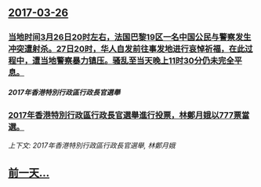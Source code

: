 ## [2017-03-26](/news/2017/03/26/index.md)

##### 
### [ 当地时间3月26日20时左右，法国巴黎19区一名中国公民与警察发生冲突遭射杀。27日20时，华人自发前往事发地进行哀悼祈福，在此过程中，遭当地警察暴力镇压。骚乱至当天晚上11时30分仍未完全平息。](/news/2017/03/26/当地时间3月26日20时左右-法国巴黎19区一名中国公民与警察发生冲突遭射杀-27日20时-华人自发前往事发地进行哀悼.md)
##### 2017年香港特別行政區行政長官選舉
### [2017年香港特別行政區行政長官選舉進行投票，林鄭月娥以777票當選。 ](/news/2017/03/26/2017年香港特別行政區行政長官選舉進行投票-林鄭月娥以777票當選.md)
_上下文: 2017年香港特別行政區行政長官選舉, 林鄭月娥_

## [前一天...](/news/2017/03/25/index.md)

